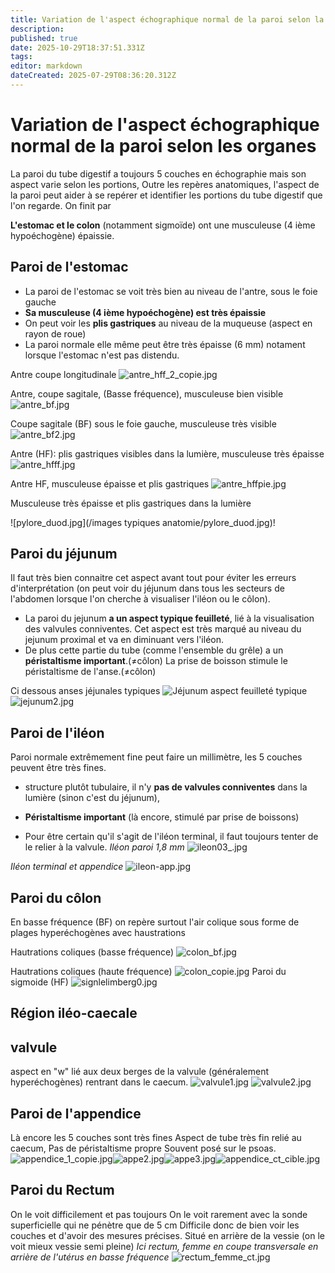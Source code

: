 ```yaml
---
title: Variation de l'aspect échographique normal de la paroi selon la portion du tube digestif
description: 
published: true
date: 2025-10-29T18:37:51.331Z
tags: 
editor: markdown
dateCreated: 2025-07-29T08:36:20.312Z
---
```


# Variation de l'aspect échographique normal de la paroi selon les organes
La paroi du tube digestif a toujours 5 couches en échographie
mais son aspect varie selon les portions, 
Outre les repères anatomiques, l'aspect de la paroi peut aider à se repérer et identifier les portions du tube digestif que l'on regarde.
On finit par 

**L'estomac et le colon** (notamment sigmoïde) ont une musculeuse (4 ième hypoéchogène) épaissie.
## Paroi de l'estomac

- La paroi de l'estomac se voit très bien au niveau de l'antre, sous le foie gauche
- **Sa musculeuse (4 ième hypoéchogène) est très épaissie**
- On peut voir les **plis gastriques** au niveau de la muqueuse (aspect en rayon de roue)
- La paroi normale elle même peut être très épaisse (6 mm) notament lorsque l'estomac n'est pas distendu.


Antre coupe longitudinale 
![antre_hff_2_copie.jpg](/anatomie_typique/antre_hff_2_copie.jpg)

Antre, coupe sagitale, (Basse fréquence), musculeuse bien visible
![antre_bf.jpg](/anatomie_typique/antre_bf.jpg)

Coupe sagitale (BF) sous le foie gauche, musculeuse très visible
![antre_bf2.jpg](/anatomie_typique/antre_bf2.jpg)

Antre (HF): plis gastriques visibles dans la lumière, musculeuse très épaisse
![antre_hfff.jpg](/anatomie_typique/antre_hfff.jpg)

Antre HF, musculeuse épaisse et plis gastriques
![antre_hffpie.jpg](/anatomie_typique/antre_hffpie.jpg)

Musculeuse très épaisse et plis gastriques dans la lumière

![pylore_duod.jpg](/images typiques anatomie/pylore_duod.jpg)!
## Paroi du jéjunum
Il faut très bien connaitre cet aspect avant tout pour éviter les erreurs d'interprétation (on peut voir du jéjunum dans tous les secteurs de l'abdomen lorsque l'on cherche à visualiser l'iléon ou le côlon).
- La paroi du jejunum **a un aspect typique feuilleté**, lié à la visualisation des valvules conniventes. Cet aspect est très marqué au niveau du jejunum proximal et va en diminuant vers l'iléon.
- De plus cette partie du tube (comme l'ensemble du grêle) a un **péristaltisme important**.(≠côlon)
La prise de boisson stimule le péristaltisme de l'anse.(≠côlon)

Ci dessous anses jéjunales typiques
![Jéjunum aspect feuilleté typique](/anatomie_typique/jejunum1.jpg)
![jejunum2.jpg](/anatomie_typique/jejunum2.jpg)

## Paroi de l'iléon
Paroi normale extrêmement fine peut faire un millimètre, les 5 couches peuvent être très fines.

- structure plutôt tubulaire, il n'y **pas de valvules conniventes** dans la lumière (sinon c'est du jéjunum), 

- **Péristaltisme important** (là encore, stimulé par prise de boissons)

- Pour être certain qu'il s'agit de l'iléon terminal, il faut toujours tenter de le relier à la valvule.
*Iléon paroi 1,8 mm*
![ileon03_.jpg](/anatomie_typique/ileon03_.jpg)

*Iléon terminal et appendice*
![ileon-app.jpg](/anatomie_typique/ileon-app.jpg)

## Paroi du côlon
En basse fréquence (BF) on repère surtout l'air colique sous forme de plages hyperéchogènes avec haustrations

Hautrations coliques  (basse fréquence)
![colon_bf.jpg](/anatomie_typique/colon_bf.jpg)

Hautrations coliques (haute fréquence)
![colon_copie.jpg](/anatomie_typique/colon_copie.jpg)
Paroi du sigmoide (HF)
![signlelimberg0.jpg](/imagetypeetanatomie/signlelimberg0.jpg)
## Région iléo-caecale

## valvule
aspect en "w" lié aux deux berges de la valvule (généralement hyperéchogènes) rentrant dans le caecum.
![valvule1.jpg](/anatomie_typique/valvule1.jpg)
![valvule2.jpg](/anatomie_typique/valvule2.jpg)

## Paroi de l'appendice
Là encore les 5 couches sont très fines
Aspect de tube très fin relié au caecum, 
Pas de péristaltisme propre
Souvent posé sur le psoas. 
![appendice_1_copie.jpg](/anatomie_typique/appendice_1_copie.jpg)![appe2.jpg](/anatomie_typique/appe2.jpg)![appe3.jpg](/anatomie_typique/appe3.jpg)![appendice_ct_cible.jpg](/anatomie_typique/appendice_ct_cible.jpg)
## Paroi du Rectum
On le voit difficilement et pas toujours 
On le voit rarement avec la sonde superficielle qui ne pénètre que de 5 cm
Difficile donc de bien voir les couches et d'avoir des mesures précises.
Situé en arrière de la vessie (on le voit mieux vessie semi pleine)
*Ici rectum, femme en coupe transversale en arrière de l'utérus en basse fréquence*
![rectum_femme_ct.jpg](/anatomie_typique/rectum_femme_ct.jpg)



